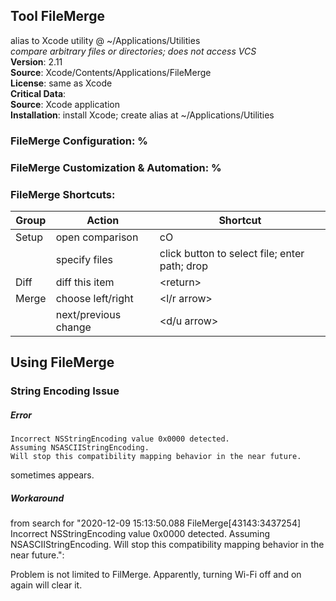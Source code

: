 ## Tool FileMerge
  alias to Xcode utility @ ~/Applications/Utilities<br/>
  *compare arbitrary files or directories; does not access VCS*<br/>
  **Version**: 2.11<br/>
  **Source**: Xcode/Contents/Applications/FileMerge<br/>
  **License**: same as Xcode<br/>
  **Critical Data**: <br/>
  **Source**: Xcode application<br/>
  **Installation**: install Xcode; create alias at ~/Applications/Utilities<br/>
  
### FileMerge **Configuration**: %<br/>
### FileMerge **Customization &amp; Automation**: %<br/>
### FileMerge **Shortcuts**: <br/>
| Group | Action | Shortcut |
|---|---|---|
| Setup | open comparison | cO |
| | specify files | click button to select file;  enter path; drop |
| Diff | diff this item | &lt;return&gt; |
| Merge | choose left/right | &lt;l/r arrow&gt; |
| | next/previous change | &lt;d/u arrow&gt; |


## Using FileMerge<br/>

### String Encoding Issue

##### Error
```
Incorrect NSStringEncoding value 0x0000 detected.
Assuming NSASCIIStringEncoding.
Will stop this compatibility mapping behavior in the near future.
```
sometimes appears.

##### Workaround

from search for "2020-12-09 15:13:50.088 FileMerge\[43143:3437254\] Incorrect NSStringEncoding value 0x0000 detected. Assuming NSASCIIStringEncoding. Will stop this compatibility mapping behavior in the near future.":

Problem is not limited to FilMerge.
Apparently, turning Wi-Fi off and on again will clear it.
